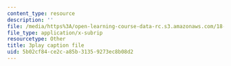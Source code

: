 ```yaml
---
content_type: resource
description: ''
file: /media/https%3A/open-learning-course-data-rc.s3.amazonaws.com/18-01sc-single-variable-calculus-fall-2010/5b02cf84ce2ca85b31359273ec8b08d2_-CsEPYeSBsg.srt
file_type: application/x-subrip
resourcetype: Other
title: 3play caption file
uid: 5b02cf84-ce2c-a85b-3135-9273ec8b08d2
---
```

